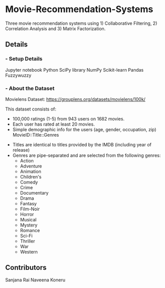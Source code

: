 # Movie-Recommendation-Systems
Three movie recommendation systems using 1) Collaborative Filtering, 2) Correlation Analysis and 3) Matrix Factorization. 

## Details 

### - Setup Details
Jupyter notebook
Python
SciPy library
NumPy
Scikit-learn
Pandas
Fuzzywuzzy

### - About the Dataset
Movielens Dataset: https://grouplens.org/datasets/movielens/100k/

This dataset consists of:
* 100,000 ratings (1-5) from 943 users on 1682 movies.
* Each user has rated at least 20 movies.
* Simple demographic info for the users (age, gender, occupation, zip)
MovieID::Title::Genres
- Titles are identical to titles provided by the IMDB (including
year of release)
- Genres are pipe-separated and are selected from the following genres:
  * Action
  * Adventure
  * Animation
  * Children's
  * Comedy
  * Crime
  * Documentary
  * Drama
  * Fantasy
  * Film-Noir
  * Horror
  * Musical
  * Mystery
  * Romance
  * Sci-Fi
  * Thriller
  * War
  * Western
  
## Contributors
Sanjana Rai
Naveena Koneru 

